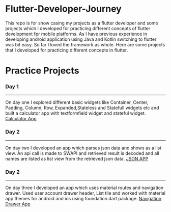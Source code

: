 # Flutter-Developer-Journey
This repo is for show casing my projects as a flutter developer and some projects which I developed for practicing different concepts of flutter development fpr mobile platforms.
As I have previous experience in developing android application using Java and Kotlin switching to flutter was bit easy.
So far I loved the framework as whole. Here are some projects that I developed for practicing different concepts in flutter. 

# Practice Projects 
### Day 1
_____
On day one I explored different basic widgets like Container, Center, Padding, Column, Row, Expanded,Stateless and Statefull widgets etc and built a calculator app with textformfield widget and stateful widget.
[Calculator App](https://github.com/anas-aji-muhammed/Flutter-Developer-Journey/tree/master/Simple_calculator/calculator_app)

### Day 2
_____
On day two I developed an app which parses json data and shows as a list view. An api call is made to SWAPI and retrieved result is decoded and all names are listed as list view from the retrieved json data.
[JSON APP](https://github.com/anas-aji-muhammed/Flutter-Developer-Journey/tree/master/working-with-json-api/working_with_json)

### Day 2
_____
On day three I developed an app which uses material routes and navigation drawer. Used user account drawer header, List tile and worked with material app themes for android and ios using foundation.dart package.
[Navigation Drawer App](https://github.com/anas-aji-muhammed/Flutter-Developer-Journey/tree/master/working-with-json-api/working_with_json)

